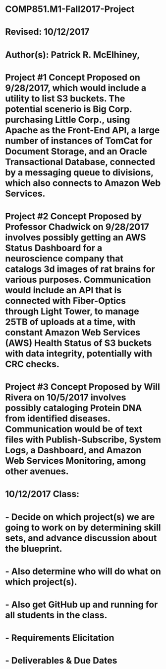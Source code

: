 # COMP851.M1-Fall2017-Project
# 
# Revised: 10/12/2017
# Author(s): Patrick R. McElhiney,
# 
# Project #1 Concept Proposed on 9/28/2017, which would include a utility to list S3 buckets. The potential scenerio is Big Corp. purchasing Little Corp., using Apache as the Front-End API, a large number of instances of TomCat for Document Storage, and an Oracle Transactional Database, connected by a messaging queue to divisions, which also connects to Amazon Web Services.
# 
# Project #2 Concept Proposed by Professor Chadwick on 9/28/2017 involves possibly getting an AWS Status Dashboard for a neuroscience company that catalogs 3d images of rat brains for various purposes. Communication would include an API that is connected with Fiber-Optics through Light Tower, to manage 25TB of uploads at a time, with constant Amazon Web Services (AWS) Health Status of S3 buckets with data integrity, potentially with CRC checks.
# 
# Project #3 Concept Proposed by Will Rivera on 10/5/2017 involves possibly cataloging Protein DNA from identified diseases. Communication would be of text files with Publish-Subscribe, System Logs, a Dashboard, and Amazon Web Services Monitoring, among other avenues.
# 
# 10/12/2017 Class:
#    - Decide on which project(s) we are going to work on by determining skill sets, and advance discussion about the blueprint.
#    - Also determine who will do what on which project(s).
#    - Also get GitHub up and running for all students in the class.
#    - Requirements Elicitation
#    - Deliverables & Due Dates
